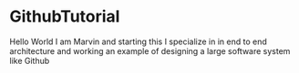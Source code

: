 # GithubTutorial

Hello World
I am Marvin and starting this 
I specialize in in end to end architecture and working an example of designing a large software system like Github


